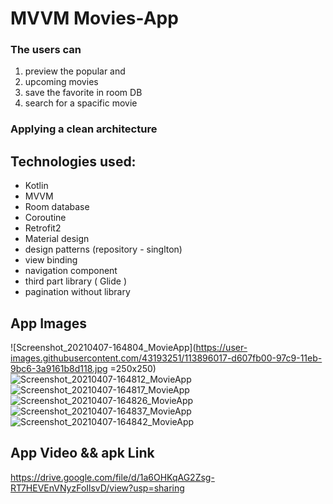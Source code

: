 # MVVM Movies-App
### The users can 
1. preview the popular and 
2. upcoming movies 
3. save the favorite in room DB 
4. search for a spacific movie

### Applying a clean architecture 

## Technologies used:
* Kotlin
* MVVM
* Room database
* Coroutine
* Retrofit2
* Material design
* design patterns (repository - singlton)
* view binding
* navigation component
* third part library ( Glide )
* pagination without library 


## App Images
![Screenshot_20210407-164804_MovieApp](https://user-images.githubusercontent.com/43193251/113896017-d607fb00-97c9-11eb-9bc6-3a9161b8d118.jpg =250x250)
![Screenshot_20210407-164812_MovieApp](https://user-images.githubusercontent.com/43193251/113896272-12d3f200-97ca-11eb-8fc6-221093e4e612.jpg)
![Screenshot_20210407-164817_MovieApp](https://user-images.githubusercontent.com/43193251/113896299-19fb0000-97ca-11eb-9c87-53920016ff27.jpg)
![Screenshot_20210407-164826_MovieApp](https://user-images.githubusercontent.com/43193251/113896316-1d8e8700-97ca-11eb-8538-7e3eca60a4be.jpg)
![Screenshot_20210407-164837_MovieApp](https://user-images.githubusercontent.com/43193251/113896333-1ff0e100-97ca-11eb-863f-61195da3ad7a.jpg)
![Screenshot_20210407-164842_MovieApp](https://user-images.githubusercontent.com/43193251/113896341-21baa480-97ca-11eb-85d8-e08362ebbe49.jpg)

## App Video && apk Link
https://drive.google.com/file/d/1a6OHKqAG2Zsg-RT7HEVEnVNyzFoIlsvD/view?usp=sharing
